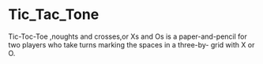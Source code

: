 # Tic_Tac_Tone
Tic-Toc-Toe ,noughts and crosses,or Xs and Os is a paper-and-pencil for two players who take turns marking the spaces in a three-by- grid with X or O.
